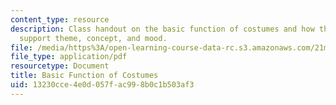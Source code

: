 ```yaml
---
content_type: resource
description: Class handout on the basic function of costumes and how the costumes
  support theme, concept, and mood.
file: /media/https%3A/open-learning-course-data-rc.s3.amazonaws.com/21m-732-beginning-costume-design-and-construction-fall-2008/13230cce4e0d057fac998b0c1b503af3_costumes.pdf
file_type: application/pdf
resourcetype: Document
title: Basic Function of Costumes
uid: 13230cce-4e0d-057f-ac99-8b0c1b503af3
---
```

